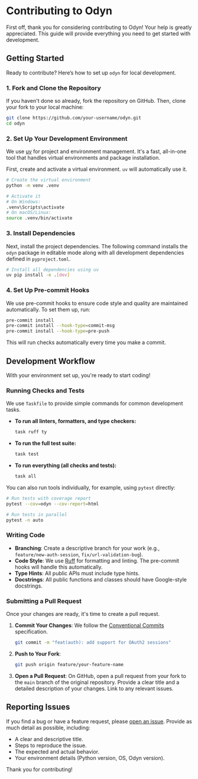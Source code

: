 # Contributing to Odyn

First off, thank you for considering contributing to Odyn! Your help is greatly appreciated. This guide will provide everything you need to get started with development.

## Getting Started

Ready to contribute? Here’s how to set up `odyn` for local development.

### 1. Fork and Clone the Repository

If you haven't done so already, fork the repository on GitHub. Then, clone your fork to your local machine:

```bash
git clone https://github.com/your-username/odyn.git
cd odyn
```

### 2. Set Up Your Development Environment

We use [uv](https://github.com/astral-sh/uv) for project and environment management. It's a fast, all-in-one tool that handles virtual environments and package installation.

First, create and activate a virtual environment. `uv` will automatically use it.

```bash
# Create the virtual environment
python -m venv .venv

# Activate it
# On Windows:
.venv\Scripts\activate
# On macOS/Linux:
source .venv/bin/activate
```

### 3. Install Dependencies

Next, install the project dependencies. The following command installs the `odyn` package in editable mode along with all development dependencies defined in `pyproject.toml`.

```bash
# Install all dependencies using uv
uv pip install -e .[dev]
```

### 4. Set Up Pre-commit Hooks

We use pre-commit hooks to ensure code style and quality are maintained automatically. To set them up, run:

```bash
pre-commit install
pre-commit install --hook-type=commit-msg
pre-commit install --hook-type=pre-push
```

This will run checks automatically every time you make a commit.

## Development Workflow

With your environment set up, you're ready to start coding!

### Running Checks and Tests

We use `Taskfile` to provide simple commands for common development tasks.

- **To run all linters, formatters, and type checkers:**
  ```bash
  task ruff ty
  ```

- **To run the full test suite:**
  ```bash
  task test
  ```

- **To run everything (all checks and tests):**
  ```bash
  task all
  ```

You can also run tools individually, for example, using `pytest` directly:

```bash
# Run tests with coverage report
pytest --cov=odyn --cov-report=html

# Run tests in parallel
pytest -n auto
```

### Writing Code

- **Branching**: Create a descriptive branch for your work (e.g., `feature/new-auth-session`, `fix/url-validation-bug`).
- **Code Style**: We use [Ruff](https://docs.astral.sh/ruff/) for formatting and linting. The pre-commit hooks will handle this automatically.
- **Type Hints**: All public APIs must include type hints.
- **Docstrings**: All public functions and classes should have Google-style docstrings.

### Submitting a Pull Request

Once your changes are ready, it's time to create a pull request.

1.  **Commit Your Changes**: We follow the [Conventional Commits](https://www.conventionalcommits.org/) specification.
    ```bash
    git commit -m "feat(auth): add support for OAuth2 sessions"
    ```

2.  **Push to Your Fork**:
    ```bash
    git push origin feature/your-feature-name
    ```

3.  **Open a Pull Request**: On GitHub, open a pull request from your fork to the `main` branch of the original repository. Provide a clear title and a detailed description of your changes. Link to any relevant issues.

## Reporting Issues

If you find a bug or have a feature request, please [open an issue](https://github.com/kon-fin/odyn/issues). Provide as much detail as possible, including:
- A clear and descriptive title.
- Steps to reproduce the issue.
- The expected and actual behavior.
- Your environment details (Python version, OS, Odyn version).

Thank you for contributing!
